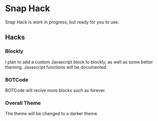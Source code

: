 # Snap Hack

Snap Hack is work in progress, but ready for you to use.

## Hacks

### Blockly

I plan to add a custom Javascript block to blockly, as well as some better theming.
Javascript functions will be documented.

### BOTCode

BOTCode will recive more blocks such as forever.

### Overall Theme

The theme will be changed to a darker theme.
